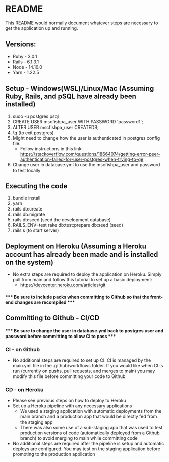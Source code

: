 # README

This README would normally document whatever steps are necessary to get the
application up and running.

## Versions:
* Ruby - 3.0.1
* Rails - 6.1.3.1
* Node - 14.16.0
* Yarn - 1.22.5

## Setup - Windows(WSL)/Linux/Mac (Assuming Ruby, Rails, and pSQL have already been installed)

1. sudo -u postgres psql 
2. CREATE USER mscfishpa_user WITH PASSWORD 'password1';
3. ALTER USER mscfishpa_user CREATEDB;
4. \q (to exit postgres)
5. Might need to change how the user is authenticated in postgres config file:
    * Follow instructions in this link: https://stackoverflow.com/questions/18664074/getting-error-peer-authentication-failed-for-user-postgres-when-trying-to-ge
6. Change user in database.yml to use the mscfishpa_user and password to test locally

## Executing the code

1. bundle install
2. yarn
3. rails db:create
4. rails db:migrate
5. rails db:seed (seed the development database)
6. RAILS_ENV=test rake db:test:prepare db:seed (seed)
7. rails s (to start server)

## Deployment on Heroku (Assuming a Heroku account has already been made and is installed on the system)

* No extra steps are required to deploy the application on Heroku. Simply pull from main and follow this tutorial to set up a basic deployment:
   * https://devcenter.heroku.com/articles/git

#### *** Be sure to include packs when committing to Github so that the front-end changes are recompiled ***

## Committing to Github - CI/CD

#### *** Be sure to change the user in database.yml back to postgres user and password before committing to allow CI to pass ***

### CI - on Github

* No additional steps are required to set up CI. CI is managed by the main.yml file in the .github/workflows folder. If you would like when CI is run (currently on pushs, pull requests, and merges to main) you may modify this file before committing your code to Github

### CD - on Heroku

* Please see previous steps on how to deploy to Heroku
* Set up a Heroku pipeline with any necessary applications
    * We used a staging application with automatic deployments from the main branch and a production app that would be directly fed from the staging app
    * There was also some use of a sub-staging app that was used to test production versions of code (automatically deployed from a Github branch) to avoid merging to main while       committing code
* No additional steps are required after the pipeline is setup and automatic deploys are configured. You may test on the staging application before promoting to the production application
